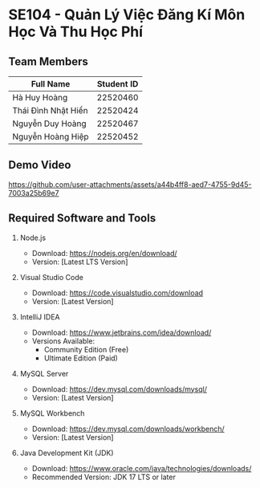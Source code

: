 # SE104 - Quản Lý Việc Đăng Kí Môn Học Và Thu Học Phí
## Team Members
| Full Name | Student ID |
|-----------|------------|
| Hà Huy Hoàng | 22520460 |
| Thái Đình Nhật Hiển | 22520424 |
| Nguyễn Duy Hoàng | 22520467 |
| Nguyễn Hoàng Hiệp | 22520452 |
## Demo Video


https://github.com/user-attachments/assets/a44b4ff8-aed7-4755-9d45-7003a25b69e7

## Required Software and Tools
1. Node.js
   - Download: https://nodejs.org/en/download/
   - Version: [Latest LTS Version]

2. Visual Studio Code
   - Download: https://code.visualstudio.com/download
   - Version: [Latest Version]

3. IntelliJ IDEA
   - Download: https://www.jetbrains.com/idea/download/
   - Versions Available:
     - Community Edition (Free)
     - Ultimate Edition (Paid)

4. MySQL Server
   - Download: https://dev.mysql.com/downloads/mysql/
   - Version: [Latest Version]

5. MySQL Workbench
   - Download: https://dev.mysql.com/downloads/workbench/
   - Version: [Latest Version]

6. Java Development Kit (JDK)
   - Download: https://www.oracle.com/java/technologies/downloads/
   - Recommended Version: JDK 17 LTS or later
